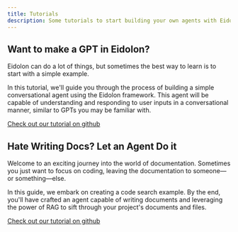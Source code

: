 ```yaml
---
title: Tutorials
description: Some tutorials to start building your own agents with Eidolon
---
```


## Want to make a GPT in Eidolon?

Eidolon can do a lot of things, but sometimes the best way to learn is to start with a simple example.

In this tutorial, we'll guide you through the process of building a simple conversational agent using the Eidolon framework. This agent will be capable of understanding and responding to user inputs in a conversational manner, similar to GPTs you may be familiar with.

[Check out our tutorial on github](https://github.com/eidolon-ai/eidolon/tree/main/examples/eidolon_examples/conversational_chatbot)

## Hate Writing Docs? Let an Agent Do it

Welcome to an exciting journey into the world of documentation. Sometimes you just want to focus on coding, leaving the documentation to someone—or something—else.

In this guide, we embark on creating a code search example. By the end, you'll have crafted an agent capable of writing documents and leveraging the power of RAG to sift through your project's documents and files.

[Check out our tutorial on github](https://github.com/eidolon-ai/eidolon/tree/main/examples/eidolon_examples/code_search)
